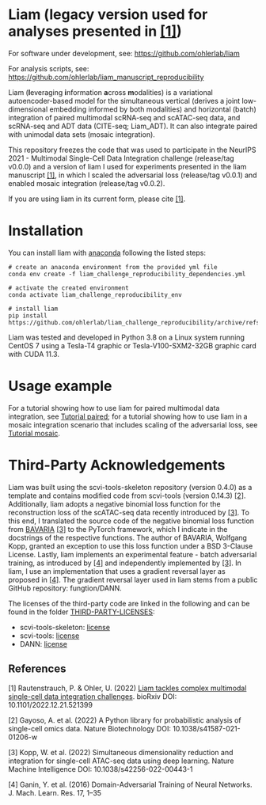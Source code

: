 # Liam (legacy version used for analyses presented in [[1]](#1))
For software under development, see: https://github.com/ohlerlab/liam

For analysis scripts, see: https://github.com/ohlerlab/liam_manuscript_reproducibility

Liam (**l**everaging **i**nformation **a**cross **m**odalities) is a variational autoencoder-based model for the simultaneous
vertical (derives a joint low-dimensional embedding informed by both modalities) and horizontal (batch) integration of paired multimodal
scRNA-seq and scATAC-seq data, and scRNA-seq and ADT data (CITE-seq; Liam_ADT). It can also integrate paired with unimodal data sets (mosaic integration).

This repository freezes the code that was used to participate in the NeurIPS 2021 - Multimodal Single-Cell Data Integration challenge (release/tag v0.0.0) and a version of liam I used for experiments presented in the liam manuscript [[1]](#1), in which I scaled the adversarial loss (release/tag v0.0.1) and enabled mosaic integration (release/tag v0.0.2).

If you are using liam in its current form, please cite [[1]](#1).

# Installation
You can install liam with [anaconda](https://www.anaconda.com/) following the listed steps:

```
# create an anaconda environment from the provided yml file
conda env create -f liam_challenge_reproducibility_dependencies.yml

# activate the created environment
conda activate liam_challenge_reproducibility_env

# install liam  
pip install https://github.com/ohlerlab/liam_challenge_reproducibility/archive/refs/tags/v0.0.2.zip
```
Liam was tested and developed in Python 3.8 on a Linux system running CentOS 7 using a Tesla-T4 graphic or Tesla-V100-SXM2-32GB graphic card with CUDA 11.3.

# Usage example
For a tutorial showing how to use liam for paired multimodal data integration, see [Tutorial paired](tutorials/notebooks/Liam_usage_example.ipynb); for a tutorial showing how to use liam in a mosaic integration scenario that includes scaling of the adversarial loss, see [Tutorial mosaic](tutorials/notebooks/Liam_usage_example_mosaic_adversary_x5.ipynb).

# Third-Party Acknowledgements
Liam was built using the scvi-tools-skeleton repository (version 0.4.0) as a template and contains modified code from scvi-tools (version 0.14.3) [[2]](#2).
Additionally, liam adopts a negative binomial loss function for the reconstruction loss of the scATAC-seq data recently introduced by [[3]](#3).
To this end, I translated the source code of the negative binomial loss function from [BAVARIA](https://github.com/BIMSBbioinfo/bavaria) [[3]](#3) to the PyTorch framework, which I indicate in the docstrings of the respective functions.
The author of BAVARIA, Wolfgang Kopp, granted an exception to use this loss function under a BSD 3-Clause License. Lastly, liam implements an experimental feature - batch adversarial training, as introduced by [[4]](#4) and independently implemented by [[3]](#3). In liam, I use an implementation that uses a gradient reversal layer as proposed in [[4]](#4). The gradient reversal layer used in liam stems from a public GitHub repository: fungtion/DANN.

The licenses of the third-party code are linked in the following and can be found in the folder [THIRD-PARTY-LICENSES](THIRD-PARTY-LICENSES):
- scvi-tools-skeleton: [license](THIRD-PARTY-LICENSES/scvi-tools-skeleton-LICENSE)
- scvi-tools: [license](THIRD-PARTY-LICENSES/scvi-tools-LICENSE)
- DANN: [license](THIRD-PARTY-LICENSES/DANN-LICENSE)

## References
<a id="1">[1]</a>
Rautenstrauch, P. & Ohler, U. (2022) [Liam tackles complex multimodal single-cell data integration challenges](https://www.biorxiv.org/content/10.1101/2022.12.21.521399v1). bioRxiv DOI: 10.1101/2022.12.21.521399

<a id="2">[2]</a>
Gayoso, A. et al. (2022) A Python library for probabilistic analysis of single-cell omics data. Nature Biotechnology DOI: 10.1038/s41587-021-01206-w

<a id="3">[3]</a>
Kopp, W. et al. (2022) Simultaneous dimensionality reduction and integration for single-cell ATAC-seq data using deep learning. Nature Machine Intelligence DOI: 10.1038/s42256-022-00443-1

<a id="4">[4]</a>
Ganin, Y. et al. (2016) Domain-Adversarial Training of Neural Networks. J. Mach. Learn. Res. 17, 1–35
